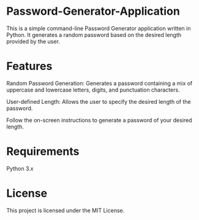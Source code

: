 # Password-Generator-Application
This is a simple command-line Password Generator application written in Python. It generates a random password based on the desired length provided by the user.

# Features
Random Password Generation: Generates a password containing a mix of uppercase and lowercase letters, digits, and punctuation characters.

User-defined Length: Allows the user to specify the desired length of the password.

Follow the on-screen instructions to generate a password of your desired length.

# Requirements
Python 3.x

# License
This project is licensed under the MIT License.
